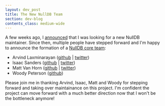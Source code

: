 ```yaml
---
layout: dev_post
title: The New NullDB Team
section: dev-blog
contents_class: medium-wide
---
```


A few weeks ago, I
[announced](/n/dev-blog/2012/04/new-nulldb-maintainer-needed)
that I was looking for a new NullDB maintainer.  Since then,
multiple people have stepped forward and I'm happy to announce
the formation of a [NullDB core team](https://github.com/nulldb):

* Arvind Laxminarayan ([github](https://github.com/ardsrk) | [twitter](https://twitter.com/ardsrk))
* Isaac Sanders ([github](https://github.com/isaacsanders) | [twitter](https://twitter.com/isaacsanders))
* Matt Van Horn ([github](https://github.com/mattvanhorn) | [twitter](https://twitter.com/nycplayer))
* Woody Peterson ([github](https://github.com/woahdae))

Please join me in thanking Arvind, Isaac, Matt and Woody for stepping
forward and taking over maintainance on this project. I'm confident the
project can move forward with a much better direction now that I won't
be the bottleneck anymore!

